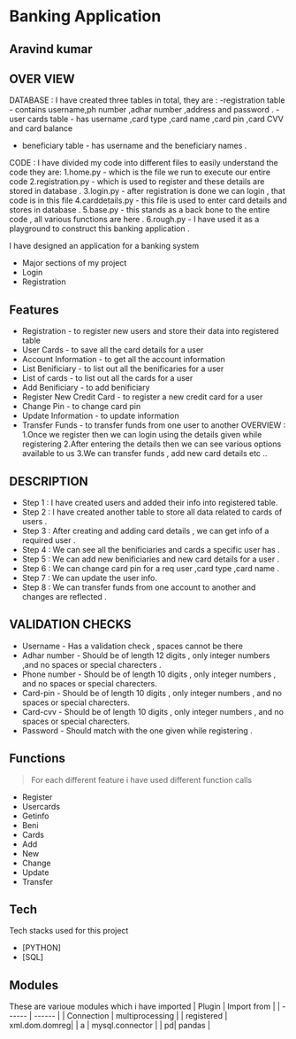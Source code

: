 
# Banking Application
##  Aravind kumar

## OVER VIEW 

DATABASE :
I have created three tables in total, they are :
 -registration table - contains username,ph number ,adhar number ,address and password .
 -user cards table - has username ,card type ,card name ,card pin ,card CVV and card balance 
 - beneficiary table - has username and the beneficiary names .

CODE :
I have divided my code into different files to easily understand the code they are: 
1.home.py - which is the file we run to execute our entire code 
2.registration.py - which is used to register and these details are stored in database .
3.login.py - after registration is done we can login , that code is in this file 
4.carddetails.py - this file is used to enter card details and stores in database .
5.base.py - this stands as a back bone to the entire code , all various functions are here .
6.rough.py - I have used it as a playground to construct this banking application .


I have designed an application for a banking system 

- Major sections of my project
- Login 
- Registration
## Features

- Registration  - to register new users and store their data into registered table
- User Cards    - to save all the card details for a user 
- Account Information - to get all the account information 
- List Benificiary  - to list out all the benificaries for a user 
- List of cards  - to list out all the cards for a user 
- Add Benificiary  - to add benificiary 
- Register New Credit Card - to register a new credit card for a user
- Change Pin  - to change card pin 
- Update Information - to update information 
- Transfer Funds - to transfer funds from one user to another 
OVERVIEW : 
1.Once we register then we can login using the details given while registering
2.After entering the details then we can see various options available to us 
3.We can transfer funds , add new card details etc ..

## DESCRIPTION
- Step 1 : I have created users and added their info into registered table.
- Step 2 : I have created another table to store all data related to cards of users .
- Step 3 : After creating and adding card details , we can get info of a required user .
- Step 4 : We can see all the benificiaries and cards a specific user has .
- Step 5 : We can add new benificiaries and new card details for a user .
- Step 6 : We can change card pin for a req user ,card type ,card name .
- Step 7 : We can update  the user info.
- Step 8 : We can transfer funds from one account to another and changes are reflected .

## VALIDATION CHECKS 
- Username     - Has a validation check , spaces cannot be there 
- Adhar number - Should be of length 12 digits , only integer numbers ,and no spaces or special charecters .
- Phone number - Should be of length 10 digits , only integer numbers , and no spaces or special charecters.
- Card-pin     - Should be of length 10 digits , only integer numbers , and no spaces or special charecters.
- Card-cvv     - Should be of length 10 digits , only integer numbers , and no spaces or special charecters.
- Password     - Should match with the one given while registering .
## Functions
> For each different feature i have used different function calls 
- Register
- Usercards
- Getinfo
- Beni
- Cards
- Add
- New
- Change
- Update
- Transfer

## Tech

Tech stacks used for this project 

- [PYTHON] 
- [SQL] 




## Modules

These are varioue modules which i have imported
| Plugin | Import from  |
| ------ | ------ |
| Connection | multiprocessing |
| registered | xml.dom.domreg|
| a | mysql.connector |
| pd| pandas |


